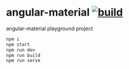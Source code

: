# angular-material [![build](https://travis-ci.org/daggerok/angularjs.svg?branch=angular-material)](https://travis-ci.org/daggerok/angularjs)

angular-material playground project

```bash
npm i
npm start
npm run dev
npm run build
npm run serve
```
